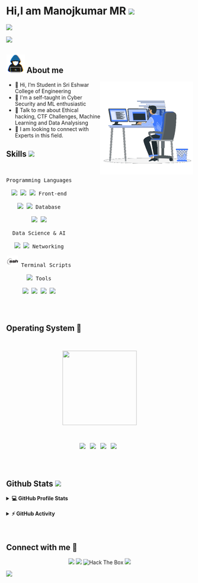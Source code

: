 <h1> Hi,I am Manojkumar MR <img src = "https://raw.githubusercontent.com/MartinHeinz/MartinHeinz/master/wave.gif" width = 30px> </h1>
<p align='center'>
</p>

<p>
  <a href="https://github.com/DenverCoder1/readme-typing-svg"><img src="https://readme-typing-svg.herokuapp.com?&font=IBM+Plex+Sans&color=abcdef&size=20&lines=Welcome+to+my+GitHub+Profile!;I'm+a+self-taught+Ethical+Hacker;I'm+a+Computer+Communication+engineer;ML+Enthusiastic" /></a>
</p>
<img src="https://user-images.githubusercontent.com/73097560/115834477-dbab4500-a447-11eb-908a-139a6edaec5c.gif">

## <picture><img src = "https://github.com/0xAbdulKhalid/0xAbdulKhalid/raw/main/assets/mdImages/about_me.gif" width = 50px></picture> **About me**

<picture> <img align="right" src="https://github.com/0xAbdulKhalid/0xAbdulKhalid/raw/main/assets/mdImages/Right_Side.gif" width = 250px></picture>

- 👋 Hi, I’m Student in Sri Eshwar College of Engineering
- 💼 I'm a self-taught in Cyber Security and ML enthusiastic
- 💬 Talk to me about Ethical hacking, CTF Challenges, Machine Learning and Data Analysisng 
- 👯 I am looking to connect with Experts in this field. 

<h2> Skills <img src = "https://media2.giphy.com/media/QssGEmpkyEOhBCb7e1/giphy.gif?cid=ecf05e47a0n3gi1bfqntqmob8g9aid1oyj2wr3ds3mg700bl&rid=giphy.gif" width = 20px> </h2>
<br>
<div>
  <p style="display: inline-block;" align="center">
    <kbd>
      <kbd>Programming Languages</kbd>
      <br>
      <br>
      <img width="30px" src="https://cdn.jsdelivr.net/gh/devicons/devicon/icons/python/python-original.svg" /> 
      <img width="30px" src="https://cdn.jsdelivr.net/gh/devicons/devicon/icons/cplusplus/cplusplus-original.svg" /> 
      <img width="30px" src="https://cdn.jsdelivr.net/gh/devicons/devicon/icons/java/java-plain.svg" /> 
    </kbd>
    <kbd>
      <kbd>Front-end</kbd>
      <br>
      <br>
      <img width="30px" src="https://cdn.jsdelivr.net/gh/devicons/devicon/icons/html5/html5-original.svg" /> 
      <img width="30px" src="https://cdn.jsdelivr.net/gh/devicons/devicon/icons/css3/css3-plain-wordmark.svg" />
    </kbd>
    <kbd>
      <kbd>Database</kbd>
      <br>
      <br>
      <img width="30px" src="https://cdn.jsdelivr.net/gh/devicons/devicon/icons/mysql/mysql-plain.svg" />
      <img width="30px" src="https://cdn.jsdelivr.net/gh/devicons/devicon/icons/mongodb/mongodb-plain.svg" />
    </kbd>
    <br>
    <br>
    <kbd>
      <kbd>Data Science & AI</kbd>
      <br>
      <br>
      <img width="30px" src="https://cdn.jsdelivr.net/gh/devicons/devicon/icons/numpy/numpy-original.svg" />
      <img width="30px" src="https://cdn.jsdelivr.net/gh/devicons/devicon/icons/pandas/pandas-original.svg" />
    </kbd>
    <kbd>
      <kbd>Networking</kbd>
      <br>
      <br>
      <img width="30px" src="https://github.com/devicons/devicon/blob/v2.15.1/icons/ssh/ssh-original-wordmark.svg" />
    </kbd>
    <kbd>
      <kbd>Terminal Scripts</kbd>
      <br>
      <br>
      <img width="30px" src="https://cdn.jsdelivr.net/gh/devicons/devicon/icons/bash/bash-original.svg" />
    </kbd>
    <kbd>
      <kbd>Tools</kbd>
      <br>
      <br>
      <img width="30px" src="https://cdn.jsdelivr.net/gh/devicons/devicon/icons/vscode/vscode-original.svg" />
      <img width="30px" src="https://upload.wikimedia.org/wikipedia/en/d/d2/Sublime_Text_3_logo.png" />
      <img width="30px" src="https://cdn.jsdelivr.net/gh/devicons/devicon/icons/jupyter/jupyter-original.svg" />
      <img width="30px" src="https://cdn.jsdelivr.net/gh/devicons/devicon/icons/pycharm/pycharm-original.svg" />	
  </kbd>
    
  </p>
</div>
<br>
<br>

<h2> Operating System 🐧 </h2>
<br>
<p align='center'>
<img src="https://media.giphy.com/media/WFZvB7VIXBgiz3oDXE/giphy.gif" width="200" height="200" frameBorder="0" class="giphy-embed" allowFullScreen></img></p>
<br>
<p align='center'>
<img src="https://img.shields.io/badge/Debian-D70A53?style=for-the-badge&logo=debian&logoColor=white">&nbsp;&nbsp;
<img src="https://img.shields.io/badge/Kali-268BEE?style=for-the-badge&logo=kalilinux&logoColor=white">&nbsp;&nbsp;
<img src="https://img.shields.io/badge/Ubuntu-E95420?style=for-the-badge&logo=ubuntu&logoColor=white">&nbsp;&nbsp;
<img src="https://img.shields.io/badge/Windows-0078D6?style=for-the-badge&logo=windows&logoColor=white">&nbsp;&nbsp;
</p>
<br>
<br>

<h2> Github Stats <img src = "https://i.pinimg.com/originals/65/c4/f4/65c4f452571be1261e9c623f7da488ac.gif" width = 20px> </h2>

<details> 
  <summary><b>💻 GitHub Profile Stats</b></summary>
	
![](https://github-readme-stats.vercel.app/api?username=its-me-manoj&theme=graywhite&hide_border=false&include_all_commits=false&count_private=false)
![](https://github-readme-streak-stats.herokuapp.com/?user=its-me-manoj&theme=graywhite&hide_border=false)
![](https://github-readme-stats.vercel.app/api/top-langs/?username=its-me-manoj&theme=graywhite&hide_border=false&include_all_commits=false&count_private=false&layout=compact)
</details>
<br>

<details>
  <summary><b>⚡ GitHub Activity</b></summary>
  <img src="github-user-contribution.svg" />

</details>
<br>
<br>

## Connect with me  🤝

<p align="center">
	<a href=" https://www.linkedin.com/in/manoj-kumar-6939a823b" target="_blank"><img src="https://img.icons8.com/?size=512&id=60ZV_wYC0BM2&format=png" width="50px" /></a>
        <a href="https://github.com/its-me-manoj" target="_blank"><img src="https://img.icons8.com/?size=512&id=iEBcQcM9rnZ9&format=png" width="60px" /></a>
        <a herf="https://app.hackthebox.com/profile/1496377" target="_blank"><img src="http://www.hackthebox.eu/badge/image/1496377" alt="Hack The Box"></a>
        <a href="https://instagram.com/415_f0und?igshid=MzNlNGNkZWQ4Mg==" target="_blank"><img src="https://img.icons8.com/?size=512&id=YtpeVQhQ8USm&format=png" width="60px" /></a>

</p>

<img src="https://user-images.githubusercontent.com/73097560/115834477-dbab4500-a447-11eb-908a-139a6edaec5c.gif">
